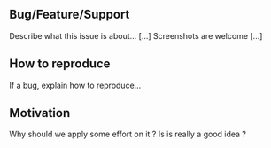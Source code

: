 ## Bug/Feature/Support

Describe what this issue is about...
[...] Screenshots are welcome [...]

## How to reproduce

If a bug, explain how to reproduce...

## Motivation

Why should we apply some effort on it ? Is is really a good idea ?
